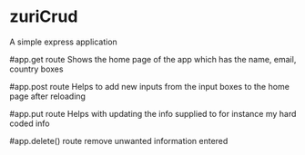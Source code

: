 # zuriCrud
A simple express application 

#app.get route
Shows the home page of the app which has the name, email, country boxes

#app.post route
Helps to add new inputs from the input boxes to the home page after reloading

#app.put route
Helps with updating the info supplied to for instance my hard coded info

#app.delete() route
remove unwanted information entered